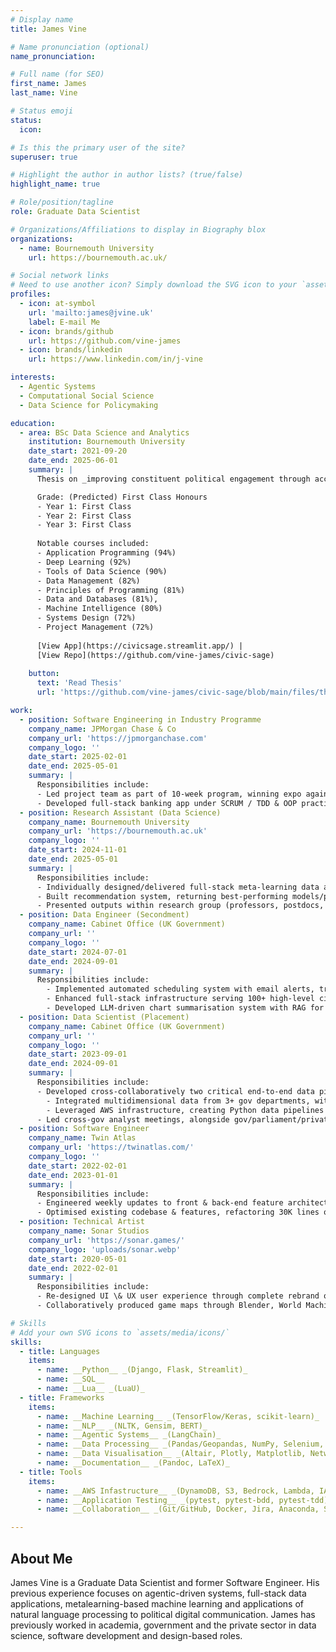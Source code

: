 ```yaml
---
# Display name
title: James Vine

# Name pronunciation (optional)
name_pronunciation: 

# Full name (for SEO)
first_name: James
last_name: Vine

# Status emoji
status:
  icon:

# Is this the primary user of the site?
superuser: true

# Highlight the author in author lists? (true/false)
highlight_name: true

# Role/position/tagline
role: Graduate Data Scientist

# Organizations/Affiliations to display in Biography blox
organizations:
  - name: Bournemouth University
    url: https://bournemouth.ac.uk/

# Social network links
# Need to use another icon? Simply download the SVG icon to your `assets/media/icons/` folder.
profiles:
  - icon: at-symbol
    url: 'mailto:james@jvine.uk'
    label: E-mail Me
  - icon: brands/github
    url: https://github.com/vine-james
  - icon: brands/linkedin
    url: https://www.linkedin.com/in/j-vine

interests:
  - Agentic Systems
  - Computational Social Science
  - Data Science for Policymaking

education:
  - area: BSc Data Science and Analytics
    institution: Bournemouth University
    date_start: 2021-09-20
    date_end: 2025-06-01
    summary: |
      Thesis on _improving constituent political engagement through access to localised political information via augmented LLMs_. Supervised by [Prof Vegard Engen](https://staffprofiles.bournemouth.ac.uk/display/vengen).

      Grade: (Predicted) First Class Honours
      - Year 1: First Class
      - Year 2: First Class
      - Year 3: First Class
      
      Notable courses included:
      - Application Programming (94%)
      - Deep Learning (92%)
      - Tools of Data Science (90%)
      - Data Management (82%)
      - Principles of Programming (81%)
      - Data and Databases (81%),
      - Machine Intelligence (80%)
      - Systems Design (72%)
      - Project Management (72%)
  
      [View App](https://civicsage.streamlit.app/) |
      [View Repo](https://github.com/vine-james/civic-sage)
      
    button:
      text: 'Read Thesis'
      url: 'https://github.com/vine-james/civic-sage/blob/main/files/thesis/Civic%20Sage%20Dissertation.pdf'

work:
  - position: Software Engineering in Industry Programme
    company_name: JPMorgan Chase & Co
    company_url: 'https://jpmorganchase.com'
    company_logo: ''
    date_start: 2025-02-01
    date_end: 2025-05-01
    summary: |
      Responsibilities include:
      - Led project team as part of 10-week program, winning expo against 8 other teams, receiving award from Managing Directors.
      - Developed full-stack banking app under SCRUM / TDD & OOP practices, leveraging Python (Django), Git, Docker, Jira, etc. Engineered functionality, RESTful APIs (Swagger), CI pipelines (Jenkins) & conducted code reviews & pair programming.
  - position: Research Assistant (Data Science)
    company_name: Bournemouth University
    company_url: 'https://bournemouth.ac.uk'
    company_logo: ''
    date_start: 2024-11-01
    date_end: 2025-05-01
    summary: |
      Responsibilities include:
      - Individually designed/delivered full-stack meta-learning data application as part of [Horizon EU Program (ExtremeXP)](https://www.bournemouth.ac.uk/research/projects/extremexp), enabling interactive ranking/comparison of dataset similarity via statistical analysis.
      - Built recommendation system, returning best-performing models/parameters from analysis of historically similar datasets.
      - Presented outputs within research group (professors, postdocs, PhD students). Invited to present remotely to ExtremeXP conference in Oslo.
  - position: Data Engineer (Secondment)
    company_name: Cabinet Office (UK Government)
    company_url: ''
    company_logo: ''
    date_start: 2024-07-01
    date_end: 2024-09-01
    summary: |
      Responsibilities include:
        - Implemented automated scheduling system with email alerts, tracking analytical products, reducing delays \& ensuring timely deliveries of senior gov briefings.
        - Enhanced full-stack infrastructure serving 100+ high-level civil servants across Cabinet Office, 10 Downing Street, and ONS using Django, Docker \& Git. Focused on OOP, architectural patterns, unit tests, code quality \& performance, and agile workflow with Jira.
        - Developed LLM-driven chart summarisation system with RAG for 320+ visualisations for internal platform, ensuring WCAG accessibility and key insight extraction.
  - position: Data Scientist (Placement)
    company_name: Cabinet Office (UK Government)
    company_url: ''
    company_logo: ''
    date_start: 2023-09-01
    date_end: 2024-09-01
    summary: |
      Responsibilities include:
      - Developed cross-collaboratively two critical end-to-end data pipelines as part of two-person teams, each earning prestigious In-Year Awards at Department (2023) \& Secretariat (2024) levels:
        - Integrated multidimensional data from 3+ gov departments, with time-series forecasting and geospatial analysis for weekly briefings to UK Chief Medical Officer, UK National Statistician \& 30+ directors.
        - Leveraged AWS infrastructure, creating Python data pipelines to process/visualise real-time data from 5+ departments, creating interactive dashboards for ministers, special advisers \& military leadership.
      - Led cross-gov analyst meetings, alongside gov/parliament/private sector consultations for data-sharing projects. Delivered internal upskilling sessions to enhance team capabilities and industry awareness.
  - position: Software Engineer
    company_name: Twin Atlas
    company_url: 'https://twinatlas.com/'
    company_logo: ''
    date_start: 2022-02-01
    date_end: 2023-01-01
    summary: |
      Responsibilities include:
      - Engineered weekly updates to front & back-end feature architecture for live game, supporting team to win Annual Innovation Award for Best Creative Direction @ 2022 Industry Developer Conference.
      - Optimised existing codebase & features, refactoring 30K lines of code affecting testing & live production databases driving performance increase for mobile platforms affecting over 6.8M users.
  - position: Technical Artist
    company_name: Sonar Studios
    company_url: 'https://sonar.games/'
    company_logo: 'uploads/sonar.webp'
    date_start: 2020-05-01
    date_end: 2022-02-01
    summary: |
      Responsibilities include:
      - Re-designed UI \& UX user experience through complete rebrand of game interface, increasing player engagement with interface functionality by 47% affecting 9M MAU across computer, console & mobile.
      - Collaboratively produced game maps through Blender, World Machine & Photoshop, supporting team to win Annual Innovation Award for Favourite Map @ 2021 Industry Developer Conference.

# Skills
# Add your own SVG icons to `assets/media/icons/`
skills:
  - title: Languages
    items:
      - name: __Python__ _(Django, Flask, Streamlit)_
      - name: __SQL__
      - name: __Lua__ _(LuaU)_
  - title: Frameworks
    items: 
      - name: __Machine Learning__ _(TensorFlow/Keras, scikit-learn)_
      - name: __NLP__ _(NLTK, Gensim, BERT)_
      - name: __Agentic Systems__ _(LangChain)_
      - name: __Data Processing__ _(Pandas/Geopandas, NumPy, Selenium, BeautifulSoup4)_
      - name: __Data Visualisation__ _(Altair, Plotly, Matplotlib, NetworkX)_
      - name: __Documentation__ _(Pandoc, LaTeX)_
  - title: Tools
    items: 
      - name: __AWS Infastructure__ _(DynamoDB, S3, Bedrock, Lambda, IAM)_
      - name: __Application Testing__ _(pytest, pytest-bdd, pytest-tdd)_
      - name: __Collaboration__ _(Git/GitHub, Docker, Jira, Anaconda, SCRUM, Sentry)_

---
```


## About Me

James Vine is a Graduate Data Scientist and former Software Engineer. His previous experience focuses on agentic-driven systems, full-stack data applications, metalearning-based machine learning and applications of natural language processing to political digital communication. James has previously worked in academia, government and the private sector in data science, software development and design-based roles.